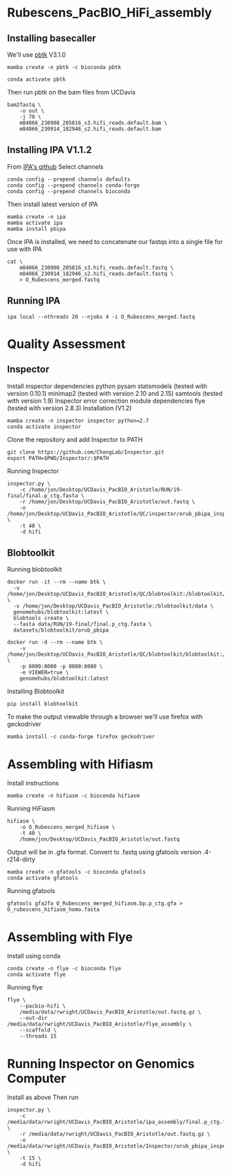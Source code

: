 # Rubescens_PacBIO_HiFi_assembly
## Installing basecaller
We'll use [pbtk](https://github.com/PacificBiosciences/pbbioconda) V3.1.0
```
mamba create -n pbtk -c bioconda pbtk
```
```
conda activate pbtk
```
Then run pbtk on the bam files from UCDavis
```
bam2fastq \
	-o out \
	-j 70 \
	m84066_230908_205816_s3.hifi_reads.default.bam \
	m84066_230914_182946_s2.hifi_reads.default.bam
```
## Installing IPA V1.1.2
From [IPA's github](https://github.com/PacificBiosciences/pbipa)
Select channels
```
conda config --prepend channels defaults
conda config --prepend channels conda-forge
conda config --prepend channels bioconda
```
Then install latest version of IPA
```
mamba create -n ipa
mamba activate ipa
mamba install pbipa
```

Once IPA is installed, we need to concatenate our fastqs into a single file for use with IPA
```
cat \
	m84066_230908_205816_s3.hifi_reads.default.fastq \
	m84066_230914_182946_s2.hifi_reads.default.fastq \
	> O_Rubescens_merged.fastq
```

## Running IPA
```
ipa local --nthreads 20 --njobs 4 -i O_Rubescens_merged.fastq
```
# Quality Assessment

## Inspector
Install inspector dependencies
	python
  pysam
  statsmodels (tested with version 0.10.1)
  minimap2 (tested with version 2.10 and 2.15)
  samtools (tested with version 1.9)
Inspector error correction module dependencies
  flye (tested with version 2.8.3)
Installation (V1.2)
```
mamba create -n inspector inspector python=2.7
conda activate inspector
```
Clone the repository and add Inspector to PATH
```
git clone https://github.com/ChongLab/Inspector.git
export PATH=$PWD/Inspector/:$PATH
```
Running Inspector

```
inspector.py \
	-c /home/jon/Desktop/UCDavis_PacBIO_Aristotle/RUN/19-final/final.p_ctg.fasta \
	-r /home/jon/Desktop/UCDavis_PacBIO_Aristotle/out.fastq \
	-o /home/jon/Desktop/UCDavis_PacBIO_Aristotle/QC/inspector/orub_pbipa_inspector \
	-t 40 \
	-d hifi
```

## Blobtoolkit
Running blobtoolkit
```
docker run -it --rm --name btk \
  -v /home/jon/Desktop/UCDavis_PacBIO_Aristotle/QC/blobtoolkit:/blobtoolkit/datasets \
  -v /home/jon/Desktop/UCDavis_PacBIO_Aristotle:/blobtoolkit/data \
  genomehubs/blobtoolkit:latest \
  blobtools create \
  --fasta data/RUN/19-final/final.p_ctg.fasta \
  datasets/blobtoolkit/orub_pbipa
```
```
docker run -d --rm --name btk \
	-v /home/jon/Desktop/UCDavis_PacBIO_Aristotle/QC/blobtoolkit/blobtoolkit:/blobtoolkit/datasets \
	-p 8000:8000 -p 8080:8080 \
	-e VIEWER=true \
	genomehubs/blobtoolkit:latest
```


Installing Blobtoolkit
```
pip install blobtoolkit
```

To make the output viewable through a browser we'll use firefox with geckodriver

```
mamba install -c conda-forge firefox geckodriver
```
# Assembling with Hifiasm
Install instructions
```
mamba create -n hifiasm -c bioconda hifiasm
```
Running HiFiasm
```
hifiasm \
	-o O_Rubescens_merged_hifiasm \
	-t 40 \
	/home/jon/Desktop/UCDavis_PacBIO_Aristotle/out.fastq
```
Output will be in .gfa format. Convert to .fastq using gfatools version .4-r214-dirty
```
mamba create -n gfatools -c bioconda gfatools
conda activate gfatools
```
Running gfatools
```
gfatools gfa2fa O_Rubescens_merged_hifiasm.bp.p_ctg.gfa > O_rubescens_hifiasm_homo.fasta
```
# Assembling with Flye
Install using conda
```
conda create -n flye -c bioconda flye
conda activate flye
```
Running flye
```
flye \
	--pacbio-hifi \
	/media/data/rwright/UCDavis_PacBIO_Aristotle/out.fastq.gz \
	--out-dir /media/data/rwright/UCDavis_PacBIO_Aristotle/flye_assembly \
	--scaffold \
	--threads 15
```

# Running Inspector on Genomics Computer
Install as above
Then run
```
inspector.py \
	-c /media/data/rwright/UCDavis_PacBIO_Aristotle/ipa_assembly/final.p_ctg.fasta \
	-r /media/data/rwright/UCDavis_PacBIO_Aristotle/out.fastq.gz \
	-o /media/data/rwright/UCDavis_PacBIO_Aristotle/Inspector/orub_pbipa_inspector \
	-t 15 \
	-d hifi
```
